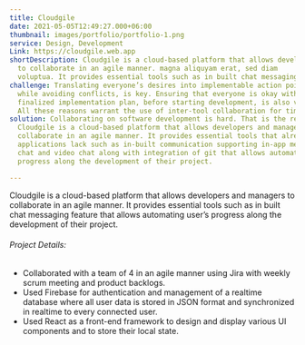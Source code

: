 ```yaml
---
title: Cloudgile
date: 2021-05-05T12:49:27.000+06:00
thumbnail: images/portfolio/portfolio-1.png
service: Design, Development
Link: https://cloudgile.web.app
shortDescription: Cloudgile is a cloud-based platform that allows developers and managers
  to collaborate in an agile manner. magna aliquyam erat, sed diam
  voluptua. It provides essential tools such as in built chat messaging feature that allows automating user’s progress along the development of their project.
challenge: Translating everyone’s desires into implementable action points, 
  while avoiding conflicts, is key. Ensuring that everyone is okay with the 
  finalized implementation plan, before starting development, is also vital. 
  All these reasons warrant the use of inter-tool collaboration for timely and seamless communication during software development.
solution: Collaborating on software development is hard. That is the reason cloudgile exists.
  Cloudgile is a cloud-based platform that allows developers and managers to
  collaborate in an agile manner. It provides essential tools that already existing
  applications lack such as in-built communication supporting in-app messaging, voice
  chat and video chat along with integration of git that allows automating user’s
  progress along the development of their project.

---
```

Cloudgile is a cloud-based platform that allows developers and managers to collaborate in an agile manner. It provides essential tools such as in built chat messaging feature that allows automating user’s progress along the development of their project.

###### Project Details:

- Collaborated with a team of 4 in an agile manner using Jira with weekly scrum meeting and product backlogs.
- Used Firebase for authentication and management of a realtime database where all user data is stored in JSON format and synchronized in realtime to every connected user.
- Used React as a front-end framework to design and display various UI components and to store their local state.